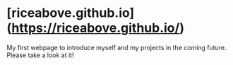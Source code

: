 # [riceabove.github.io] (https://riceabove.github.io/)
My first webpage to introduce myself and my projects in the coming future. Please take a look at it!
